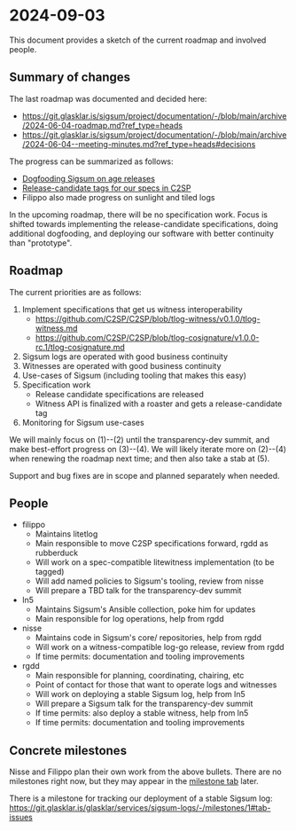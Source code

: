 # 2024-09-03

This document provides a sketch of the current roadmap and involved people.

## Summary of changes

The last roadmap was documented and decided here:

- https://git.glasklar.is/sigsum/project/documentation/-/blob/main/archive/2024-06-04-roadmap.md?ref_type=heads
- https://git.glasklar.is/sigsum/project/documentation/-/blob/main/archive/2024-06-04--meeting-minutes.md?ref_type=heads#decisions

The progress can be summarized as follows:

- [Dogfooding Sigsum on age releases](https://github.com/FiloSottile/age?tab=readme-ov-file#verifying-the-release-signatures)
- [Release-candidate tags for our specs in C2SP](https://github.com/C2SP/C2SP/issues/97#issuecomment-2315900369)
- Filippo also made progress on sunlight and tiled logs

In the upcoming roadmap, there will be no specification work.  Focus is shifted
towards implementing the release-candidate specifications, doing additional
dogfooding, and deploying our software with better continuity than "prototype".

## Roadmap

The current priorities are as follows:

1. Implement specifications that get us witness interoperability
   - https://github.com/C2SP/C2SP/blob/tlog-witness/v0.1.0/tlog-witness.md
   - https://github.com/C2SP/C2SP/blob/tlog-cosignature/v1.0.0-rc.1/tlog-cosignature.md
2. Sigsum logs are operated with good business continuity
3. Witnesses are operated with good business continuity
4. Use-cases of Sigsum (including tooling that makes this easy)
5. Specification work
   - Release candidate specifications are released
   - Witness API is finalized with a roaster and gets a release-candidate tag
6. Monitoring for Sigsum use-cases

We will mainly focus on (1)--(2) until the transparency-dev summit, and make
best-effort progress on (3)--(4).  We will likely iterate more on (2)--(4) when
renewing the roadmap next time; and then also take a stab at (5).

Support and bug fixes are in scope and planned separately when needed.

## People

- filippo
  - Maintains litetlog
  - Main responsible to move C2SP specifications forward, rgdd as rubberduck
  - Will work on a spec-compatible litewitness implementation (to be tagged)
  - Will add named policies to Sigsum's tooling, review from nisse
  - Will prepare a TBD talk for the transparency-dev summit
- ln5
  - Maintains Sigsum's Ansible collection, poke him for updates
  - Main responsible for log operations, help from rgdd
- nisse
  - Maintains code in Sigsum's core/ repositories, help from rgdd
  - Will work on a witness-compatible log-go release, review from rgdd
  - If time permits: documentation and tooling improvements
- rgdd
  - Main responsible for planning, coordinating, chairing, etc
  - Point of contact for those that want to operate logs and witnesses
  - Will work on deploying a stable Sigsum log, help from ln5
  - Will prepare a Sigsum talk for the transparency-dev summit
  - If time permits: also deploy a stable witness, help from ln5
  - If time permits: documentation and tooling improvements

## Concrete milestones

Nisse and Filippo plan their own work from the above bullets.  There are no
milestones right now, but they may appear in the [milestone tab][] later.

There is a milestone for tracking our deployment of a stable Sigsum log:
https://git.glasklar.is/glasklar/services/sigsum-logs/-/milestones/1#tab-issues

[milestone tab]: https://git.glasklar.is/groups/sigsum/-/milestones
